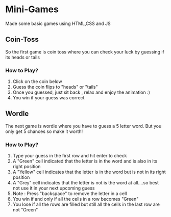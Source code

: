 # Mini-Games
Made some basic games using HTML,CSS and JS 
## Coin-Toss
So the first game is coin toss where you can check your luck by guessing if its heads or tails <br />
### How to Play? <br />
1. Click on the coin below <br />
2. Guess the coin flips to "heads" or "tails" <br />
3. Once you guessed, just sit back , relax and enjoy the animation :) <br />
4. You win if your guess was correct <br />
## Wordle 
The next game is wordle where you have to guess a 5 letter word. But you only get 5 chances so make it worth! <br />
### How to Play? <br />
1. Type your guess in the first row and hit enter to check <br />
2. A "Green" cell indicated that the letter is in the word and is also in its right position <br />
3. A "Yellow" cell indicates that the letter is in the word but is not in its right position <br />
4. A "Grey" cell indicates that the letter is not is the word at all....so best not use it in your next upcoming guess <br />
5. Note : Press "backspace" to remove the letter in a cell <br />
6. You win if and only if all the cells in a row becomes "Green" <br />
7. You lose if all the rows are filled but still all the cells in the last row are not "Green" <br />

